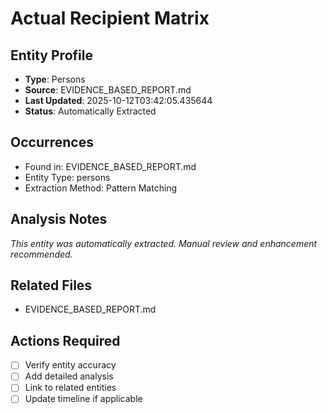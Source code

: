 # Actual Recipient Matrix

## Entity Profile
- **Type**: Persons
- **Source**: EVIDENCE_BASED_REPORT.md
- **Last Updated**: 2025-10-12T03:42:05.435644
- **Status**: Automatically Extracted

## Occurrences
- Found in: EVIDENCE_BASED_REPORT.md
- Entity Type: persons
- Extraction Method: Pattern Matching

## Analysis Notes
*This entity was automatically extracted. Manual review and enhancement recommended.*

## Related Files
- EVIDENCE_BASED_REPORT.md

## Actions Required
- [ ] Verify entity accuracy
- [ ] Add detailed analysis
- [ ] Link to related entities
- [ ] Update timeline if applicable
